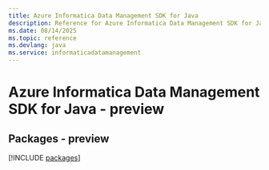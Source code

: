 ```yaml
---
title: Azure Informatica Data Management SDK for Java
description: Reference for Azure Informatica Data Management SDK for Java
ms.date: 08/14/2025
ms.topic: reference
ms.devlang: java
ms.service: informaticadatamanagement
---
```

# Azure Informatica Data Management SDK for Java - preview
## Packages - preview
[!INCLUDE [packages](informatica-data-management-index.md)]